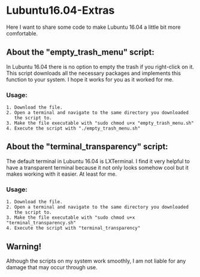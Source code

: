 # Lubuntu16.04-Extras
Here I want to share some code to make Lubuntu 16.04 a little bit more comfortable.

## About the "empty_trash_menu" script:

  In Lubuntu 16.04 there is no option to empty the trash if you right-click on it.
  This script downloads all the necessary packages and implements this function to your system.
  I hope it works for you as it worked for me.

  ### Usage:
    1. Download the file.
    2. Open a terminal and navigate to the same directory you downloaded
       the script to.
    3. Make the file executable with "sudo chmod u+x "empty_trash_menu.sh"
    4. Execute the script with "./empty_trash_menu.sh"


## About the "terminal_transparency" script:

  The default terminal in Lubuntu 16.04 is LXTerminal. I find it very helpful to have
  a transparent terminal because it not only looks somehow cool but it makes working
  with it easier. At least for me.

  ### Usage:
    1. Download the file.
    2. Open a terminal and navigate to the same directory you downloaded
       the script to.
    3. Make the file executable with "sudo chmod u+x "terminal_transparency.sh"
    4. Execute the script with "terminal_transparency"


## Warning!
  Although the scripts on my system work smoothly, I am not liable for any damage that may occur through use.
